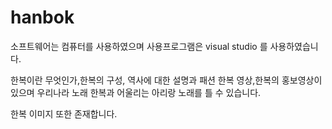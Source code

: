 # hanbok

소프트웨어는 컴퓨터를 사용하였으며 사용프로그램은 visual studio 를 사용하였습니다.


한복이란 무엇인가,한복의 구성, 역사에 대한 설명과
패션 한복 영상,한복의 홍보영상이 있으며
우리나라 노래 한복과 어울리는 아리랑 노래를 틀 수 있습니다.

한복 이미지 또한 존재합니다.
